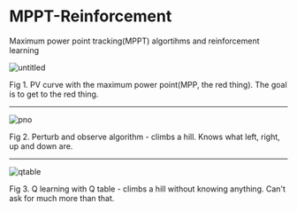 # MPPT-Reinforcement
Maximum power point tracking(MPPT) algortihms and reinforcement learning

![untitled](https://user-images.githubusercontent.com/69254199/149011438-c53af46e-cf2e-4a34-87e4-5e945fd84d21.png)

Fig 1. PV curve with the maximum power point(MPP, the red thing). The goal is to get to the red thing.
<hr>

![pno](https://user-images.githubusercontent.com/69254199/149156013-2e73ce2a-b972-4c35-89bc-731606ecd50a.png)

Fig 2. Perturb and observe algorithm - climbs a hill. Knows what left, right, up and down are.
<hr>

![qtable](https://user-images.githubusercontent.com/69254199/149156056-14f91d4a-a12a-419f-8211-96fb46a5debc.png)

Fig 3. Q learning with Q table - climbs a hill without knowing anything. Can't ask for much more than that.
